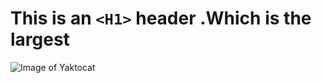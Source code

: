 # This is an `<H1>` header .Which is the largest 
![Image of Yaktocat](https://octodex.github.com/images/yaktocat.png)
